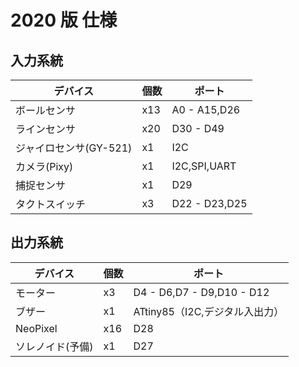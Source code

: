 # 2020 版 仕様

## 入力系統

| デバイス               | 個数 | ポート        |
| ---------------------- | ---- | ------------- |
| ボールセンサ           | x13  | A0 - A15,D26  |
| ラインセンサ           | x20  | D30 - D49     |
| ジャイロセンサ(GY-521) | x1   | I2C           |
| カメラ(Pixy)           | x1   | I2C,SPI,UART  |
| 捕捉センサ             | x1   | D29           |
| タクトスイッチ         | x3   | D22 - D23,D25 |

## 出力系統

| デバイス         | 個数 | ポート                         |
| ---------------- | ---- | ------------------------------ |
| モーター         | x3   | D4 - D6,D7 - D9,D10 - D12      |
| ブザー           | x1   | ATtiny85（I2C,デジタル入出力） |
| NeoPixel         | x16  | D28                            |
| ソレノイド(予備) | x1   | D27                            |
